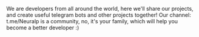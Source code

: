 We are developers from all around the world,
here we'll share our projects, and create useful telegram bots and other projects together!
Our channel: t.me/Neuralp is a community, no, it's your family, which will help you become a better developer :)
